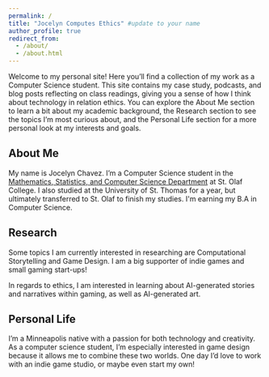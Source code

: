 ```yaml
---
permalink: /
title: "Jocelyn Computes Ethics" #update to your name
author_profile: true
redirect_from: 
  - /about/
  - /about.html
---
```


Welcome to my personal site! Here you’ll find a collection of my work as a Computer Science student. This site contains my case study, podcasts, and blog posts reflecting on class readings, giving you a sense of how I think about technology in relation ethics. You can explore the About Me section to learn a bit about my academic background, the Research section to see the topics I’m most curious about, and the Personal Life section for a more personal look at my interests and goals.

About Me
---
My name is Jocelyn Chavez. I’m a Computer Science student in the [Mathematics, Statistics, and Computer Science Department](https://wp.stolaf.edu/mscs/) at St. Olaf College. I also studied at the University of St. Thomas for a year, but ultimately transferred to St. Olaf to finish my studies. I'm earning my B.A in Computer Science.

Research 
---
Some topics I am currently interested in researching are Computational Storytelling and Game Design. I am a big supporter of indie games and small gaming start-ups!

In regards to ethics, I am interested in learning about AI-generated stories and narratives within gaming, as well as AI-generated art. 

Personal Life
---
I’m a Minneapolis native with a passion for both technology and creativity. As a computer science student, I’m especially interested in game design because it allows me to combine these two worlds. One day I’d love to work with an indie game studio, or maybe even start my own!
